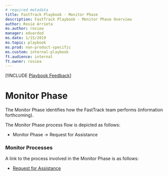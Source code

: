 ```yaml
---  
# required metadata  
title: FastTrack Playbook - Monitor Phase  
description: FastTrack Playbook - Monitor Phase Overview 
author: Rosie Arrieta  
ms.author: rosiea  
manager: eduardod  
ms.date: 1/15/2019  
ms.topic: playbook  
ms.prod: non-product-specific  
ms.custom: internal-playbook  
ft.audience: internal  
ft.owner: rosiea
---  
```

[!INCLUDE [Playbook Feedback](./includes/questions-feedback.md)]
# Monitor Phase

The Monitor Phase identifies how the FastTrack team performs (information forthcoming).

The Monitor Phase process flow is depicted as follows:

  - Monitor Phase → Request for Assistance

### Monitor Processes

A link to the process involved in the Monitor Phase is as follows:

-  [Request for Assistance](monitor-request-for-assistance.md)
